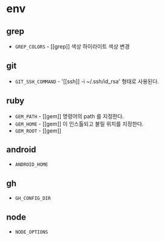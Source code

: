 # env

## grep
- `GREP_COLORS` - [[grep]] 색상 하이라이트 색상 변경
## git
- `GIT_SSH_COMMAND` - '[[ssh]] -i ~/.ssh/id_rsa' 형태로 사용된다.
## ruby
- `GEM_PATH` - [[gem]] 명령어의 path 를 지정한다.
- `GEM_HOME` - [[gem]] 이 인스톨되고 불릴 위치를 지정한다.
- `GEM_ROOT` - [[gem]]
## android
- `ANDROID_HOME`
## gh
- `GH_CONFIG_DIR`
## node
- `NODE_OPTIONS`
